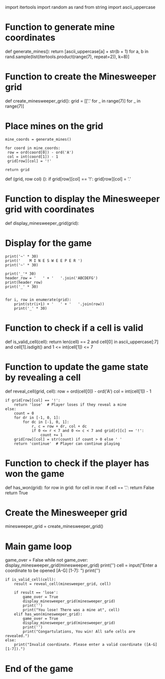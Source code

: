 
import itertools
import random as rand
from string import ascii_uppercase

# Function to generate mine coordinates
def generate_mines():
    return [ascii_uppercase[a] + str(b + 1) for a, b in rand.sample(list(itertools.product(range(7), repeat=2)), k=8)]

# Function to create the Minesweeper grid
def create_minesweeper_grid():
    grid = [['.' for _ in range(7)] for _ in range(7)]

# Place mines on the grid
    mine_coords = generate_mines()

    for coord in mine_coords:
     row = ord(coord[0]) - ord('A')
     col = int(coord[1]) - 1
     grid[row][col] = '!'

    return grid

def (grid, row col) ():
    if grid[row][col] == '!':
        grid[row][col] = '.'

# Function to display the Minesweeper grid with coordinates
def display_minesweeper_grid(grid):

# Display for the game
    print('~' * 30)
    print('    M I N E S W E E P E R ')
    print('~' * 30)

    print('_'* 30)
    header_row = '   ' + '   '.join('ABCDEFG')
    print(header_row)
    print('_' * 30)


    for i, row in enumerate(grid):
        print(str(i+1) + '   ' + '   '.join(row))
        print('_' * 30)

# Function to check if a cell is valid
def is_valid_cell(cell):
    return len(cell) == 2 and cell[0] in ascii_uppercase[:7] and cell[1].isdigit() and 1 <= int(cell[1]) <= 7


# Function to update the game state by revealing a cell
def reveal_cell(grid, cell):
    row = ord(cell[0]) - ord('A')
    col = int(cell[1]) - 1

    if grid[row][col] == '!':
        return 'lose'  # Player loses if they reveal a mine
    else:
        count = 0
        for dr in [-1, 0, 1]:
            for dc in [-1, 0, 1]:
                r, c = row + dr, col + dc
                if 0 <= r < 7 and 0 <= c < 7 and grid[r][c] == '!':
                    count += 1
        grid[row][col] = str(count) if count > 0 else ' '
        return 'continue'  # Player can continue playing

# Function to check if the player has won the game
def has_won(grid):
    for row in grid:
        for cell in row:
            if cell == '.':
                return False
    return True

# Create the Minesweeper grid
minesweeper_grid = create_minesweeper_grid()

# Main game loop
game_over = False
while not game_over:
    display_minesweeper_grid(minesweeper_grid)
    print('')
    cell = input("Enter a coordinate to be opened [A-G] [1-7]: ")
    print('')

    if is_valid_cell(cell):
        result = reveal_cell(minesweeper_grid, cell)

        if result == 'lose':
            game_over = True
            display_minesweeper_grid(minesweeper_grid)
            print('')
            print("You lose! There was a mine at", cell)
        elif has_won(minesweeper_grid):
            game_over = True
            display_minesweeper_grid(minesweeper_grid)
            print('')
            print("Congartulations, You win! All safe cells are revealed.")
    else:
        print("Invalid coordinate. Please enter a valid coordinate ([A-G] [1-7]).")

# End of the game
